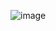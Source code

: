 ![image](https://user-images.githubusercontent.com/76437069/120452648-05d31980-c39b-11eb-9176-f9ec334bb2e8.png)
